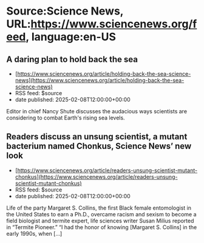 # Source:Science News, URL:https://www.sciencenews.org/feed, language:en-US

## A daring plan to hold back the sea
 - [https://www.sciencenews.org/article/holding-back-the-sea-science-news](https://www.sciencenews.org/article/holding-back-the-sea-science-news)
 - RSS feed: $source
 - date published: 2025-02-08T12:00:00+00:00

Editor in chief Nancy Shute discusses the audacious ways scientists are considering to combat Earth's rising sea levels.

## Readers discuss an unsung scientist, a mutant bacterium named Chonkus, Science News’ new look
 - [https://www.sciencenews.org/article/readers-unsung-scientist-mutant-chonkus](https://www.sciencenews.org/article/readers-unsung-scientist-mutant-chonkus)
 - RSS feed: $source
 - date published: 2025-02-08T12:00:00+00:00

Life of the party Margaret S. Collins, the first Black female entomologist in the United States to earn a Ph.D., overcame racism and sexism to become a field biologist and termite expert, life sciences writer Susan Milius reported in “Termite Pioneer.” “I had the honor of knowing [Margaret S. Collins] in the early 1990s, when [&#8230;]


